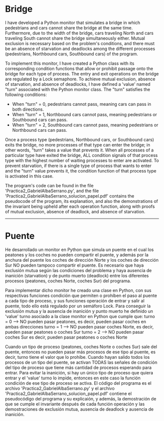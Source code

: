 # Bridge
I have developed a Python monitor that simulates a bridge in which pedestrians and cars cannot share the bridge at the same time. Furthermore, due to the width of the bridge, cars traveling North and cars traveling South cannot share the bridge simultaneously either. Mutual exclusion is necessary based on the problem's conditions, and there must be an absence of starvation and deadlocks among the different processes (pedestrians, Northbound cars, Southbound cars) of the program.

To implement this monitor, I have created a Python class with its corresponding condition functions that allow or prohibit passage onto the bridge for each type of process. The entry and exit operations on the bridge are regulated by a Lock semaphore. To achieve mutual exclusion, absence of starvation, and absence of deadlocks, I have defined a 'value' named "turn" associated with the Python monitor class. The "turn" satisfies the following conditions:
- When "turn" = 0, pedestrians cannot pass, meaning cars can pass in both directions.
- When "turn" = 1, Northbound cars cannot pass, meaning pedestrians or Southbound cars can pass.
- When "turn" = 2, Southbound cars cannot pass, meaning pedestrians or Northbound cars can pass.

Once a process type (pedestrians, Northbound cars, or Southbound cars) exits the bridge, no more processes of that type can enter the bridge; in other words, "turn" takes a value that prevents it. When all processes of a particular type have exited the bridge, ALL condition signals of that process type with the highest number of waiting processes to enter are activated. To prevent starvation, if there is a single type of process that wants to enter and the "turn" value prevents it, the condition function of that process type is activated in this case.

The program's code can be found in the file 'Practica2_GabrielAlbaSerrano.py', and the file 'Practica2_GabrielAlbaSerrano_solucion_papel.pdf' contains the pseudocode of the program, its explanation, and also the demonstrations of the invariant being upheld after each operation function, along with proofs of mutual exclusion, absence of deadlock, and absence of starvation.

-----------------------------------

# Puente
He desarrollado un monitor en Python que simula un puente en el cual los peatones y los coches no pueden compartir el puente, y además por la anchura del puente los coches de dirección Norte y los coches de dirección Sur NO pueden tampoco compartir el puente. Es necesario que haya exclusión mutua según las condiciones del problema y haya ausencia de inanición (starvation) y de punto muerto (deadlock) entre los diferentes procesos (peatones, coches Norte, coches Sur) del programa.

Para implementar dicho monitor he creado una clase en Python, con sus respectivas funciones condición que permiten o prohíben el paso al puente a cada tipo de proceso, y sus funciones operación de entrar y salir al puente, todo ello está regulado por un semáforo Lock. Para conseguir la exclusión mutua y la ausencia de inanición y punto muerto he definido un 'value' turno asociado a la clase monitor en Python que cumple que:
turno = 0 --> NO pueden pasar peatones, es decir, pueden pasar coches en ambas direcciones
turno = 1 --> NO pueden pasar coches Norte, es decir, pueden pasar peatones o coches Sur
turno = 2 --> NO pueden pasar coches Sur es decir, pueden pasar peatones o coches Norte

Cuando un tipo de proceso (peatones, coches Norte o coches Sur) sale del puente, entonces no pueden pasar más procesos de ese tipo al puente, es decir, turno tiene el valor que lo prohíbe. Cuando hayan salido todos los procesos de un tipo del puente, se activan TODAS las señales de condición del tipo de proceso que tiene más cantidad de procesos esperando para entrar. Para evitar la inanición, si hay un único tipo de proceso que quiera entrar y el 'value' turno lo impide, entonces en este caso la función condición de ese tipo de proceso se activa.
El código del programa es el archivo 'Practica2_GabrielAlbaSerrano.py' y el archivo 'Practica2_GabrielAlbaSerrano_solucion_papel.pdf' contiene el pseudocódigo del programa y su explicaión, y además, la demostración de que se cumple el invariante después de cada función operación y las demostraciones de exclusión mutua, ausencia de deadlock y ausencia de inanición.
